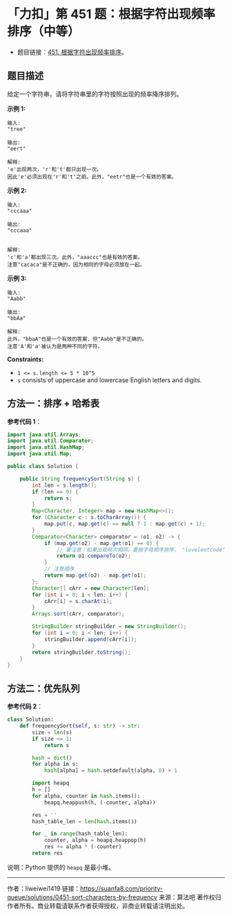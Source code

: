 # 「力扣」第 451 题：根据字符出现频率排序（中等）

- 题目链接：[451. 根据字符出现频率排序](https://leetcode-cn.com/problems/sort-characters-by-frequency/)。

## 题目描述

给定一个字符串，请将字符串里的字符按照出现的频率降序排列。

**示例 1:**

```
输入:
"tree"

输出:
"eert"

解释:
'e'出现两次，'r'和't'都只出现一次。
因此'e'必须出现在'r'和't'之前。此外，"eetr"也是一个有效的答案。
```

**示例 2:**

```
输入:
"cccaaa"

输出:
"cccaaa"


解释:
'c'和'a'都出现三次。此外，"aaaccc"也是有效的答案。
注意"cacaca"是不正确的，因为相同的字母必须放在一起。
```

**示例 3:**

```
输入:
"Aabb"

输出:
"bbAa"

解释:
此外，"bbaA"也是一个有效的答案，但"Aabb"是不正确的。
注意'A'和'a'被认为是两种不同的字符。
```

**Constraints:**

- `1 <= s.length <= 5 * 10^5`
- `s` consists of uppercase and lowercase English letters and digits.

## 方法一：排序 + 哈希表

**参考代码 1**：

```java
import java.util.Arrays;
import java.util.Comparator;
import java.util.HashMap;
import java.util.Map;

public class Solution {

    public String frequencySort(String s) {
        int len = s.length();
        if (len == 0) {
            return s;
        }
        Map<Character, Integer> map = new HashMap<>();
        for (Character c : s.toCharArray()) {
            map.put(c, map.get(c) == null ? 1 : map.get(c) + 1);
        }
        Comparator<Character> comparator = (o1, o2) -> {
            if (map.get(o2) - map.get(o1) == 0) {
                // 要注意：如果出现频次相同，要按字母顺序排序， "loveleetcode" 就是一个很好的测试用例
                return o1.compareTo(o2);
            }
            // 注意顺序
            return map.get(o2) - map.get(o1);
        };
        Character[] cArr = new Character[len];
        for (int i = 0; i < len; i++) {
            cArr[i] = s.charAt(i);
        }
        Arrays.sort(cArr, comparator);

        StringBuilder stringBuilder = new StringBuilder();
        for (int i = 0; i < len; i++) {
            stringBuilder.append(cArr[i]);
        }
        return stringBuilder.toString();
    }
}
```

## 方法二：优先队列

**参考代码 2**：

```python
class Solution:
    def frequencySort(self, s: str) -> str:
        size = len(s)
        if size <= 1:
            return s

        hash = dict()
        for alpha in s:
            hash[alpha] = hash.setdefault(alpha, 0) + 1

        import heapq
        h = []
        for alpha, counter in hash.items():
            heapq.heappush(h, (-counter, alpha))

        res = ''
        hash_table_len = len(hash.items())

        for _ in range(hash_table_len):
            counter, alpha = heapq.heappop(h)
            res += alpha * (-counter)
        return res
```

说明：Python 提供的 `heapq` 是最小堆。



---

作者：liweiwei1419
链接：https://suanfa8.com/priority-queue/solutions/0451-sort-characters-by-frequency
来源：算法吧
著作权归作者所有。商业转载请联系作者获得授权，非商业转载请注明出处。